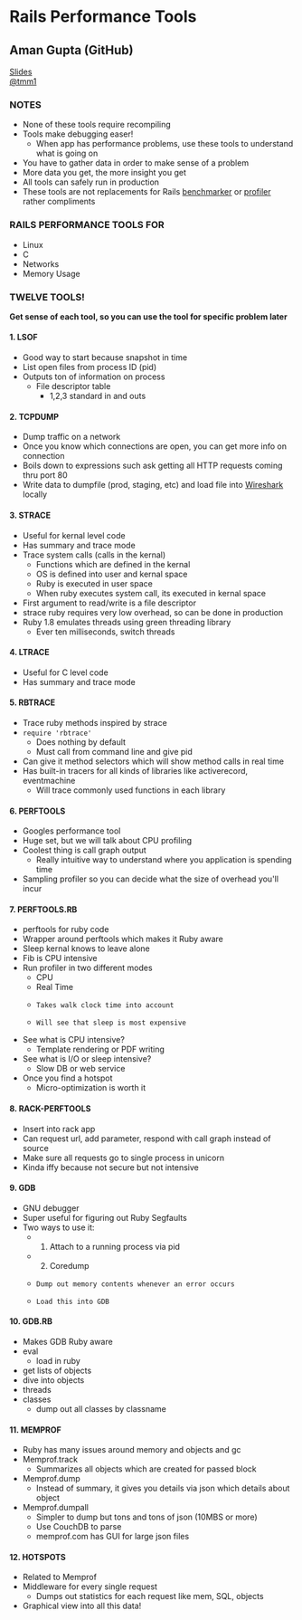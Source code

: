 # Rails Performance Tools
## Aman Gupta (GitHub)
[Slides](http://speakerdeck.com/u/tmm1/p/debugging-ruby-performance)  
[@tmm1](http://twitter.com/tmm1)

### NOTES
* None of these tools require recompiling
* Tools make debugging easer!
  * When app has performance problems, use these tools to understand what is going on
* You have to gather data in order to make sense of a problem
* More data you get, the more insight you get
* All tools can safely run in production
* These tools are not replacements for Rails [benchmarker](http://guides.rubyonrails.org/performance_testing.html#benchmarker) or [profiler](http://guides.rubyonrails.org/performance_testing.html#profiler) rather compliments

### RAILS PERFORMANCE TOOLS FOR
* Linux 
* C
* Networks
* Memory Usage
    
### TWELVE TOOLS!
**Get sense of each tool, so you can use the tool for specific problem later**

#### 1. LSOF

* Good way to start because snapshot in time
* List open files from process ID (pid)
* Outputs ton of information on process
  * File descriptor table
    * 1,2,3 standard in and outs
      
#### 2. TCPDUMP

* Dump traffic on a network
* Once you know which connections are open, you can get more info on connection
* Boils down to expressions such ask getting all HTTP requests coming thru port 80
* Write data to dumpfile (prod, staging, etc) and load file into [Wireshark](http://www.wireshark.org/) locally
  
#### 3. STRACE

* Useful for kernal level code
* Has summary and trace mode
* Trace system calls (calls in the kernal)
  *   Functions which are defined in the kernal
  *   OS is defined into user and kernal space
  *   Ruby is executed in user space
  *   When ruby executes system call, its executed in kernal space
* First argument to read/write is a file descriptor
* strace ruby requires very low overhead, so can be done in production
* Ruby 1.8 emulates threads using green threading library
  *   Ever ten milliseconds, switch threads
  
#### 4. LTRACE  

* Useful for C level code
* Has summary and trace mode

#### 5. RBTRACE

* Trace ruby methods inspired by strace
* `require 'rbtrace'`
  *   Does nothing by default
  *   Must call from command line and give pid
* Can give it method selectors which will show method calls in real time
* Has built-in tracers for all kinds of libraries like activerecord, eventmachine
  *   Will trace commonly used functions in each library
    
#### 6. PERFTOOLS

* Googles performance tool
* Huge set, but we will talk about CPU profiling
* Coolest thing is call graph output
  *   Really intuitive way to understand where you application is spending time
* Sampling profiler so you can decide what the size of overhead you'll incur

#### 7. PERFTOOLS.RB  

* perftools for ruby code
* Wrapper around perftools which makes it Ruby aware
* Sleep kernal knows to leave alone
* Fib is CPU intensive
* Run profiler in two different modes
  *   CPU
  *   Real Time
    *     Takes walk clock time into account
    *     Will see that sleep is most expensive
* See what is CPU intensive?
  *   Template rendering or PDF writing
* See what is I/O or sleep intensive?
  *   Slow DB or web service
* Once you find a hotspot
  *   Micro-optimization is worth it
  
#### 8. RACK-PERFTOOLS

* Insert into rack app
* Can request url, add parameter, respond with call graph instead of source
* Make sure all requests go to single process in unicorn
* Kinda iffy because not secure but not intensive
  
#### 9. GDB

* GNU debugger
* Super useful for figuring out Ruby Segfaults
* Two ways to use it:
  *   1. Attach to a running process via pid
  *   2. Coredump
    *     Dump out memory contents whenever an error occurs
    *     Load this into GDB
      
#### 10. GDB.RB

* Makes GDB Ruby aware
* eval
  *   load in ruby 
* get lists of objects
* dive into objects
* threads
* classes
  *   dump out all classes by classname
    
#### 11. MEMPROF

* Ruby has many issues around memory and objects and gc
* Memprof.track
  *   Summarizes all objects which are created for passed block
* Memprof.dump
  *   Instead of summary, it gives you details via json which details about object
* Memprof.dumpall
  *   Simpler to dump but tons and tons of json (10MBS or more)
  *   Use CouchDB to parse
  *   memprof.com has GUI for large json files
      
#### 12. HOTSPOTS

* Related to Memprof
* Middleware for every single request
  *   Dumps out statistics for each request like mem, SQL, objects
* Graphical view into all this data!
  
  
  
  
  
  
  
  
  
  
  
  
  
  
  
  
  
  